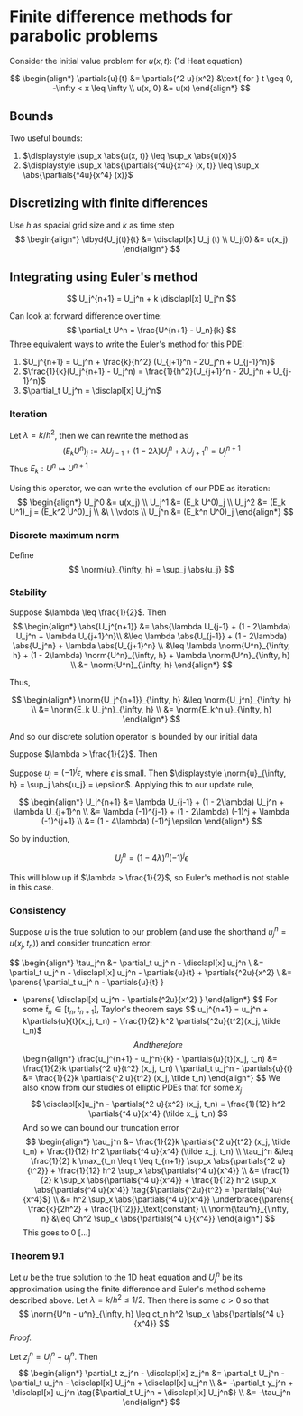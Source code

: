 # Finite difference methods for parabolic problems

$$
\newcommand{\x}{\mathbf x}
\newcommand{\y}{\mathbf y}
\newcommand{\f}{\mathbf f}
\newcommand{\j}{\mathbf j}
\newcommand{\n}{\mathbf n}
\newcommand{\v}{\mathbf v}
\newcommand{\U}{\mathbf U}
\newcommand{\abs}[1]{\left\lvert #1 \right\rvert}
\newcommand{\norm}[1]{\big\lVert #1 \big\rVert}
\newcommand{\parens}[1]{\left( #1 \right)}
\newcommand{\brackets}[1]{\left[ #1 \right]}
\newcommand{\angles}[1]{\left\langle #1 \right\rangle}
\newcommand{\inv}[1]{#1^{-1}}
\newcommand{\d}{\, \text{d}}
\newcommand{\dbyd}[2]{\frac{\d #1}{\d #2}}
\newcommand{\partials}[2]{\frac{\partial #1}{\partial #2}}
\newcommand{\BigO}{\mathcal O}
\newcommand{\disclapl}[1][]{\partial_{#1} \overline \partial_{#1}}
$$

Consider the initial value problem for $u(x, t)$: (1d Heat equation)

$$
\begin{align*}
\partials{u}{t} &= \partials{^2 u}{x^2} &\text{ for } t \geq 0, -\infty < x \leq \infty \\
u(x, 0) &= u(x)
\end{align*}
$$

## Bounds

Two useful bounds:

1. $\displaystyle \sup_x \abs{u(x, t)} \leq \sup_x \abs{u(x)}$
2. $\displaystyle \sup_x \abs{\partials{^4u}{x^4} (x, t)} \leq \sup_x \abs{\partials{^4u}{x^4} (x)}$

## Discretizing with finite differences

Use $h$ as spacial grid size and $k$ as time step
$$
\begin{align*}
\dbyd{U_j(t)}{t} &= \disclapl[x] U_j (t) \\
U_j(0) &= u(x_j)
\end{align*}
$$

## Integrating using Euler's method

$$
U_j^{n+1} = U_j^n + k \disclapl[x] U_j^n
$$

Can look at forward difference over time:
$$
\partial_t U^n = \frac{U^{n+1} - U_n}{k}
$$
Three equivalent ways to write the Euler's method for this PDE:

1. $U_j^{n+1} = U_j^n + \frac{k}{h^2} (U_{j+1}^n - 2U_j^n + U_{j-1}^n)$
2. $\frac{1}{k}(U_j^{n+1} - U_j^n) = \frac{1}{h^2}(U_{j+1}^n - 2U_j^n + U_{j-1}^n)$
3. $\partial_t U_j^n = \disclapl[x] U_j^n$

### Iteration

Let $\lambda = k/h^2$, then we can rewrite the method as
$$
(E_k U^n)_j := \lambda U_{j-1} + (1 - 2\lambda) U_j^n + \lambda U_{j+1}^n = U_j^{n+1}
$$
Thus $E_k: U^n \mapsto U^{n+1}$

Using this operator, we can write the evolution of our PDE as iteration:
$$
\begin{align*}
U_j^0 &= u(x_j) \\
U_j^1 &= (E_k U^0)_j \\
U_j^2 &= (E_k U^1)_j = (E_k^2 U^0)_j \\
&\ \  \vdots \\
U_j^n &= (E_k^n U^0)_j
\end{align*}
$$

### Discrete maximum norm

Define
$$
\norm{u}_{\infty, h} = \sup_j \abs{u_j}
$$

### Stability

Suppose $\lambda \leq \frac{1}{2}$. Then
$$
\begin{align*}
\abs{U_j^{n+1}} &= \abs{\lambda U_{j-1} + (1 - 2\lambda) U_j^n + \lambda U_{j+1}^n}\\
&\leq \lambda \abs{U_{j-1}} + (1 - 2\lambda) \abs{U_j^n} + \lambda \abs{U_{j+1}^n} \\
&\leq \lambda \norm{U^n}_{\infty, h} + (1 - 2\lambda) \norm{U^n}_{\infty, h} + \lambda \norm{U^n}_{\infty, h} \\
&= \norm{U^n}_{\infty, h}
\end{align*}
$$

Thus,

$$
\begin{align*}
\norm{U_j^{n+1}}_{\infty, h} &\leq \norm{U_j^n}_{\infty, h} \\
&= \norm{E_k U_j^n}_{\infty, h} \\
&= \norm{E_k^n u}_{\infty, h}
\end{align*}
$$

And so our discrete solution operator is bounded by our initial data

Suppose $\lambda > \frac{1}{2}$. Then

Suppose $u_j = (-1)^j \epsilon$, where $\epsilon$ is small. Then $\displaystyle \norm{u}_{\infty, h} = \sup_j \abs{u_j} = \epsilon$. Applying this to our update rule,

$$
\begin{align*}
U_j^{n+1} &= \lambda U_{j-1} + (1 - 2\lambda) U_j^n + \lambda U_{j+1}^n \\
&= \lambda (-1)^{j-1} + (1 - 2\lambda) (-1)^j + \lambda (-1)^{j+1} \\
&= (1 - 4\lambda) (-1)^j \epsilon
\end{align*}
$$

So by induction,

$$
U_j^n = (1-4\lambda)^n (-1)^j \epsilon
$$

This will blow up if $\lambda > \frac{1}{2}$, so Euler's method is not stable in this case.

### Consistency

Suppose $u$ is the true solution to our problem (and use the shorthand $u_j^n = u(x_j, t_n)$) and consider truncation error:

$$
\begin{align*}
\tau_j^n &= \partial_t u_j^ n - \disclapl[x] u_j^n \\
&= \partial_t u_j^ n - \disclapl[x] u_j^n - \partials{u}{t} + \partials{^2u}{x^2} \\
&= \parens{ \partial_t u_j^ n - \partials{u}{t} }
- \parens{ \disclapl[x] u_j^n - \partials{^2u}{x^2} }
\end{align*}
$$
For some $\tilde t_n \in [t_n, t_{n+1}]$, Taylor's theorem says
$$
u_j^{n+1} = u_j^n + k\partials{u}{t}(x_j, t_n) + \frac{1}{2} k^2 \partials{^2u}{t^2}(x_j, \tilde t_n)$
$$
And therefore
$$
\begin{align*}
\frac{u_j^{n+1} - u_j^n}{k} - \partials{u}{t}(x_j, t_n) &= \frac{1}{2}k \partials{^2 u}{t^2} (x_j, t_n) \\
\partial_t u_j^n - \partials{u}{t} &= \frac{1}{2}k \partials{^2 u}{t^2} (x_j, \tilde t_n)
\end{align*}
$$
We also know from our studies of elliptic PDEs that for some $\tilde x_j$
$$
\disclapl[x]u_j^n - \partials{^2 u}{x^2} (x_j, t_n) = \frac{1}{12} h^2 \partials{^4 u}{x^4} (\tilde x_j, t_n)
$$
And so we can bound our truncation error
$$
\begin{align*}
\tau_j^n &= \frac{1}{2}k \partials{^2 u}{t^2} (x_j, \tilde t_n) + \frac{1}{12} h^2 \partials{^4 u}{x^4} (\tilde x_j, t_n) \\
\tau_j^n &\leq \frac{1}{2} k \max_{t_n \leq t \leq t_{n+1}} \sup_x \abs{\partials{^2 u}{t^2}} + \frac{1}{12} h^2 \sup_x \abs{\partials{^4 u}{x^4}} \\
&= \frac{1}{2} k \sup_x \abs{\partials{^4 u}{x^4}} + \frac{1}{12} h^2 \sup_x \abs{\partials{^4 u}{x^4}} \tag{$\partials{^2u}{t^2} = \partials{^4u}{x^4}$} \\
&= h^2 \sup_x \abs{\partials{^4 u}{x^4}} \underbrace{\parens{ \frac{k}{2h^2} + \frac{1}{12}}}_\text{constant} \\
\norm{\tau^n}_{\infty, n} &\leq Ch^2 \sup_x \abs{\partials{^4 u}{x^4}}
\end{align*}
$$
This goes to 0 [...]

### Theorem 9.1

Let $u$ be the true solution to the 1D heat equation and $U_j^n$ be its approximation using the finite difference and Euler's method scheme described above. Let $\lambda = k/h^2 \leq 1/2$. Then there is some $c > 0$ so that
$$
\norm{U^n - u^n}_{\infty, h} \leq ct_n h^2 \sup_x \abs{\partials{^4 u}{x^4}}
$$
*Proof.*

Let $z_j^n = U_j^n - u_j^n$. Then
$$
\begin{align*}
\partial_t z_j^n - \disclapl[x] z_j^n &= \partial_t U_j^n - \partial_t u_j^n - \disclapl[x] U_j^n + \disclapl[x] u_j^n \\
&= -\partial_t y_j^n + \disclapl[x] u_j^n \tag{$\partial_t U_j^n = \disclapl[x] U_j^n$} \\
&= -\tau_j^n
\end{align*}
$$
